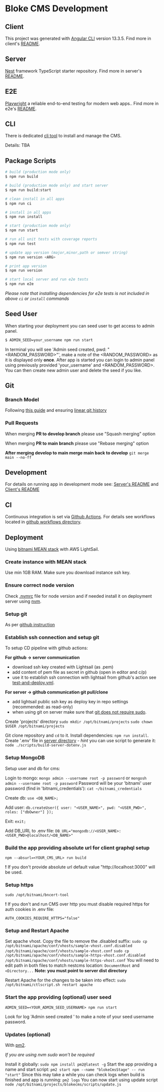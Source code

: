 # Bloke CMS Development

## Client

This project was generated with [Angular CLI](https://github.com/angular/angular-cli) version 13.3.5.
Find more in client's [README](client/README.md).

## Server

[Nest](https://github.com/nestjs/nest) framework TypeScript starter repository.
Find more in server's [README](server/README.md).

## E2E

[Playwright](https://playwright.dev) a reliable end-to-end testing for modern web apps..
Find more in e2e's [README](e2e/README.md).

## CLI

There is dedicated [cli tool](https://www.npmjs.com/package/nestcms-cli) to install and manage the CMS.

Details: TBA

## Package Scripts

```bash
# build (production mode only)
$ npm run build

# build (production mode only) and start server
$ npm run build:start

# clean install in all apps
$ npm run ci

# install in all apps
$ npm run install

# start (production mode only)
$ npm run start

# run all unit tests with coverage reports
$ npm run test

# update app version (major,minor,path or semver string)
$ npm run version <ARG>

# print app version
$ npm run version

# start local server and run e2e tests
$ npm run e2e
```

_Please note that installing dependencies for e2e tests is not included in above `ci` or `install` commands_

## Seed User

When starting your deployment you can seed user to get access to admin panel.

```bash
$ ADMIN_SEED=your_username npm run start
```

In terminal you will see 'Admin seed created, pwd: "<RANDOM_PASSWORD>"', make a note of the <RANDOM_PASSWORD> as it is displayed only **once**.
After app is started you can login to admin panel using previously provided 'your_username' and <RANDOM_PASSWORD>. You can then create new admin user and delete the seed if you like.

## Git

### Branch Model

Following [this guide](https://gist.github.com/Rishav-Git/b774bc5a1e3332395f214b02f1006687) and ensuring [linear git history](https://www.bitsnbites.eu/a-tidy-linear-git-history/)

### Pull Requests

When merging **PR to develop branch** please use "Squash merging" option

When merging **PR to main branch** please use "Rebase merging" option

**After merging develop to main merge main back to develop**
`git merge main --no-ff`

## Development

For details on running app in development mode see: [Server's README](server/README.md) and [Client's README](client/README.md)

## CI

Continuous integration is set via [Github Actions](https://docs.github.com/en/actions). For details see workflows located in [github workflows directory](.github/workflows).

## Deployment

Using [bitnami MEAN stack](https://docs.bitnami.com/azure/infrastructure/mean/get-started/get-started/) with AWS LightSail.

### Create instance with MEAN stack

Use min 1GB RAM. Make sure you download instance ssh key.

### Ensure correct node version

Check [.nvmrc](.nvmrc) file for node version and if needed install it on deployment server using [nvm](https://github.com/nvm-sh/nvm).

### Setup git

As per [github instruction](https://docs.github.com/en/authentication/connecting-to-github-with-ssh/checking-for-existing-ssh-keys)

### Establish ssh connection and setup git

To setup CD pipeline with github actions:

**For github -> server communication**

- download ssh key created with Lightsail (as .pem)
- add content of pem file as secret in github (open in editor and c/p)
- use it to establish ssh connection with lightsail from github's action see [test-and-deploy.yml](.github/workflows/test-and-deploy.yml).

**For server -> github communication git pull/clone**

- add lightsail public ssh key as deploy key in repo settings (recommended: as read-only)
- when using git on server make sure that [git does not require sudo](https://docs.github.com/en/authentication/troubleshooting-ssh/error-permission-denied-publickey#should-the-sudo-command-or-elevated-privileges-be-used-with-git).

Create 'projects' directory
`sudo mkdir /opt/bitnami/projects`
`sudo chown $USER /opt/bitnami/projects`

Git clone repository and `cd` to it.
Install dependencies: `npm run install`.
Create '.env' file in [server directory](./server/) - _hint_ you can use script to generate it:
`node ./scripts/build-server-dotenv.js`

### Setup MongoDB

Setup user and db for cms:

Login to mongo:
`mongo admin --username root -p password`
or
`mongosh admin --username root -p password`
Password will be your 'bitnami' user password (find in 'bitnami_credentials'):
`cat ~/bitnami_credentials`

Create db:
`use <DB_NAME>;`

Add user:
`db.createUser({ user: "<USER_NAME>", pwd: "<USER_PWD>", roles: ["dbOwner"] });`

Exit:
`exit;`

Add DB_URL to .env file:
`DB_URL="mongodb://<USER_NAME>:<USER_PWD>@localhost/<DB_NAME>"`

### Build the app providing absolute url for client graphql setup

`npm --absurl=<YOUR_CMS_URL> run build`

**!** If you don't provide absolute url default value "http://localhost:3000" will be used.

### Setup https

`sudo /opt/bitnami/bncert-tool`

**!** If you don't and run CMS over http you must disable required https for auth cookies in .env file:

`AUTH_COOKIES_REQUIRE_HTTPS="false"`

### Setup and Restart Apache

Set apache vhost.
Copy the file to remove the .disabled suffix:
`sudo cp /opt/bitnami/apache/conf/vhosts/sample-vhost.conf.disabled /opt/bitnami/apache/conf/vhosts/sample-vhost.conf`
`sudo cp /opt/bitnami/apache/conf/vhosts/sample-https-vhost.conf.disabled /opt/bitnami/apache/conf/vhosts/sample-https-vhost.conf`
You will need to edit path in both files to match nestcms location:
`DocumentRoot` and `<Directory...`
**Note: you must point to server dist directory**

Restart Apache for the changes to be taken into effect:
`sudo /opt/bitnami/ctlscript.sh restart apache`

### Start the app providing (optional) user seed

`ADMIN_SEED=<YOUR_ADMIN_SEED_USERNAME> npm run start`

Look for log 'Admin seed created <PASSWORD>' to make a note of your seed username password.

### Updates (optional)

With [pm2](https://pm2.keymetrics.io/docs/usage/quick-start/).

_If you are using nvm sudo won't be required_

Install it globally:
`sudo npm install pm2@latest -g`
Start the app providing a name and start script:
`pm2 start npm --name "blokeCmsStage" -- run "start"`
Since this may take a while you can check logs when build is finished and app is running:
`pm2 logs`
You can now start using update script
`node /opt/bitnami/projects/blokecms/scripts/update.js`

